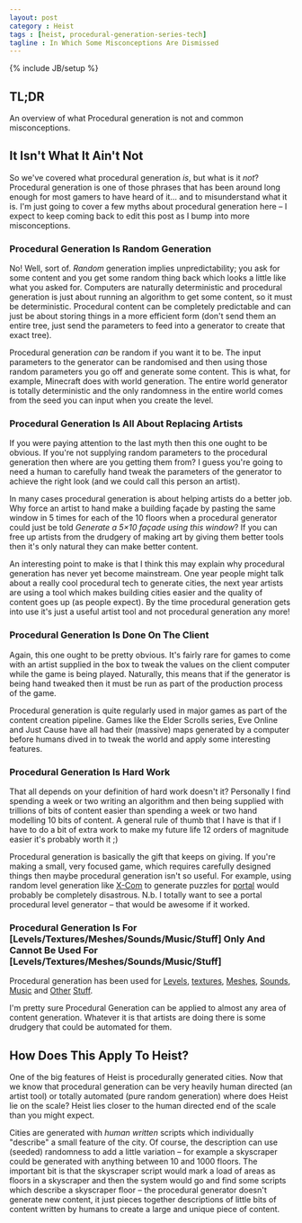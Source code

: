 ```yaml
---
layout: post
category : Heist
tags : [heist, procedural-generation-series-tech]
tagline : In Which Some Misconceptions Are Dismissed
---
```

{% include JB/setup %}


## TL;DR

An overview of what Procedural generation is not and common misconceptions.

## It Isn't What It Ain't Not

So we've covered what procedural generation *is*, but what is it *not*? Procedural generation is one of those phrases that has been around long enough for most gamers to have heard of it... and to misunderstand what it is. I'm just going to cover a few myths about procedural generation here – I expect to keep coming back to edit this post as I bump into more misconceptions.

### Procedural Generation Is Random Generation

No! Well, sort of. _Random_ generation implies unpredictability; you ask for some content and you get some random thing back which looks a little like what you asked for. Computers are naturally deterministic and procedural generation is just about running an algorithm to get some content, so it must be deterministic. Procedural content can be completely predictable and can just be about storing things in a more efficient form (don't send them an entire tree, just send the parameters to feed into a generator to create that exact tree).

Procedural generation _can_ be random if you want it to be. The input parameters to the generator can be randomised and then using those random parameters you go off and generate some content. This is what, for example, Minecraft does with world generation. The entire world generator is totally deterministic and the only randomness in the entire world comes from the seed you can input when you create the level.

### Procedural Generation Is All About Replacing Artists

If you were paying attention to the last myth then this one ought to be obvious. If you're not supplying random parameters to the procedural generation then where are you getting them from? I guess you're going to need a human to carefully hand tweak the parameters of the generator to achieve the right look (and we could call this person an artist).

In many cases procedural generation is about helping artists do a better job. Why force an artist to hand make a building façade by pasting the same window in 5 times for each of the 10 floors when a procedural generator could just be told *Generate a 5×10 façade using this window*? If you can free up artists from the drudgery of making art by giving them better tools then it's only natural they can make better content.

An interesting point to make is that I think this may explain why procedural generation has never yet become mainstream. One year people might talk about a really cool procedural tech to generate cities, the next year artists are using a tool which makes building cities easier and the quality of content goes up (as people expect). By the time procedural generation gets into use it's just a useful artist tool and not procedural generation any more!

### Procedural Generation Is Done On The Client

Again, this one ought to be pretty obvious. It's fairly rare for games to come with an artist supplied in the box to tweak the values on the client computer while the game is being played. Naturally, this means that if the generator is being hand tweaked then it must be run as part of the production process of the game.

Procedural generation is quite regularly used in major games as part of the content creation pipeline. Games like the Elder Scrolls series, Eve Online and Just Cause have all had their (massive) maps generated by a computer before humans dived in to tweak the world and apply some interesting features.

### Procedural Generation Is Hard Work

That all depends on your definition of hard work doesn't it? Personally I find spending a week or two writing an algorithm and then being supplied with trillions of bits of content easier than spending a week or two hand modelling 10 bits of content. A general rule of thumb that I have is that if I have to do a bit of extra work to make my future life 12 orders of magnitude easier it's probably worth it ;)

Procedural generation is basically the gift that keeps on giving. If you're making a small, very focused game, which requires carefully designed things then maybe procedural generation isn't so useful. For example, using random level generation like [X-Com](http://en.wikipedia.org/wiki/X-COM) to generate puzzles for <a href="http://en.wikipedia.org/wiki/Portal_(video_game)">portal</a> would probably be completely disastrous. N.b. I totally want to see a portal procedural level generator – that would be awesome if it worked.

### Procedural Generation Is For [Levels/Textures/Meshes/Sounds/Music/Stuff] Only And Cannot Be Used For [Levels/Textures/Meshes/Sounds/Music/Stuff]

Procedural generation has been used for <a href="http://images.wikia.com/justcause/images/9/9d/Just_Cause_(1)_map.png">Levels</a>, [textures](http://powet.tv/powetblog/wp-content/uploads/2007/06/kreiger.jpg), [Meshes](http://www.esri.com/news/releases/11-4qtr/images/esri-releases-new-version-of-cityengine-lg.jpg), [Sounds](http://www.superflashbros.net/as3sfxr/), [Music](http://tones.wolfram.com/generate/) and [Other](http://left4dead.wikia.com/wiki/The_Director) [Stuff](http://www.youtube.com/watch?v=_xAYkPVOTbc).

I'm pretty sure Procedural Generation can be applied to almost any area of content generation. Whatever it is that artists are doing there is some drudgery that could be automated for them.

## How Does This Apply To Heist?

One of the big features of Heist is procedurally generated cities. Now that we know that procedural generation can be very heavily human directed (an artist tool) or totally automated (pure random generation) where does Heist lie on the scale? Heist lies closer to the human directed end of the scale than you might expect.

Cities are generated with _human written_ scripts which individually "describe" a small feature of the city. Of course, the description can use (seeded) randomness to add a little variation – for example a skyscraper could be generated with anything between 10 and 1000 floors. The important bit is that the skyscraper script would mark a load of areas as floors in a skyscraper and then the system would go and find some scripts which describe a skyscraper floor – the procedural generator doesn't generate new content, it just pieces together descriptions of little bits of content written by humans to create a large and unique piece of content.